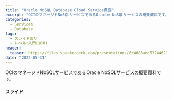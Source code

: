 ```yaml
---
title: "Oracle NoSQL Database Cloud Service概要"
excerpt: "OCIのマネージドNoSQLサービスであるOracle NoSQLサービスの概要資料です。"
categories:
  - Services
  - Database
tags:
  - スライドあり
  - レベル:入門(100)
header:
  teaser: https://files.speakerdeck.com/presentations/6c4683aec57244629f89150375991e20/slide_0.jpg?21587086
date: "2022-05-31"
---
```


OCIのマネージドNoSQLサービスであるOracle NoSQLサービスの概要資料です。

#### スライド

<div style="max-width:768px">

<!-- Speakerdeckから Embeded リンクを取得して貼り付け (ここから) -->
<script async class="speakerdeck-embed" data-id="6c4683aec57244629f89150375991e20" data-ratio="1.77777777777778" src="//speakerdeck.com/assets/embed.js"></script>
<!-- Speakerdeckから Embeded リンクを取得して貼り付け (ここまで) -->

</div>